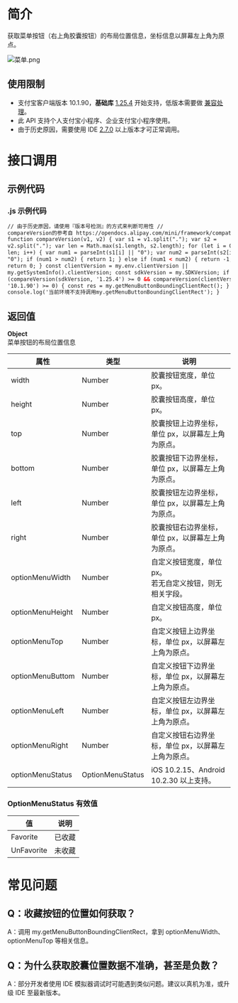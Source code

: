 # 简介

获取菜单按钮（右上角胶囊按钮）的布局位置信息，坐标信息以屏幕左上角为原点。

![菜单.png](https://cdn.nlark.com/yuque/0/2022/png/179989/1664161879243-b180f58d-866f-4cb0-9049-91bb850fb6eb.png)

## 使用限制

- 支付宝客户端版本 10.1.90，**基础库** [1.25.4](https://opendocs.alipay.com/mini/framework/lib) 开始支持，低版本需要做 [兼容处理](https://docs.alipay.com/mini/framework/compatibility)。
- 此 API 支持个人支付宝小程序、企业支付宝小程序使用。
- 由于历史原因，需要使用 IDE [2.7.0](https://opendocs.alipay.com/mini/ide/download) 以上版本才可正常调用。

# 接口调用

## 示例代码

### .js 示例代码

```html
// 由于历史原因，请使用『版本号检测』的方式来判断可用性 //
compareVersion的参考自 https://opendocs.alipay.com/mini/framework/compatibility
function compareVersion(v1, v2) { var s1 = v1.split("."); var s2 =
v2.split("."); var len = Math.max(s1.length, s2.length); for (let i = 0; i <
len; i++) { var num1 = parseInt(s1[i] || "0"); var num2 = parseInt(s2[i] ||
"0"); if (num1 > num2) { return 1; } else if (num1 < num2) { return -1; } }
return 0; } const clientVersion = my.env.clientVersion ||
my.getSystemInfo().clientVersion; const sdkVersion = my.SDKVersion; if
(compareVersion(sdkVersion, '1.25.4') >= 0 && compareVersion(clientVersion,
'10.1.90') >= 0) { const res = my.getMenuButtonBoundingClientRect(); } else {
console.log('当前环境不支持调用my.getMenuButtonBoundingClientRect'); }
```

## 返回值

**Object**<br />菜单按钮的布局位置信息

| **属性** | **类型** | **说明** |
| --- | --- | --- |
| width | Number | 胶囊按钮宽度，单位 px。 |
| height | Number | 胶囊按钮高度，单位 px。 |
| top | Number | 胶囊按钮上边界坐标，单位 px，以屏幕左上角为原点。 |
| bottom | Number | 胶囊按钮下边界坐标，单位 px，以屏幕左上角为原点。 |
| left | Number | 胶囊按钮左边界坐标，单位 px，以屏幕左上角为原点。 |
| right | Number | 胶囊按钮右边界坐标，单位 px，以屏幕左上角为原点。 |
| optionMenuWidth | Number | 自定义按钮宽度，单位 px。<br />若无自定义按钮，则无相关字段。 |
| optionMenuHeight | Number | 自定义按钮高度，单位 px。 |
| optionMenuTop | Number | 自定义按钮上边界坐标，单位 px，以屏幕左上角为原点。 |
| optionMenuButtom | Number | 自定义按钮下边界坐标，单位 px，以屏幕左上角为原点。 |
| optionMenuLeft | Number | 自定义按钮左边界坐标，单位 px，以屏幕左上角为原点。 |
| optionMenuRight | Number | 自定义按钮右边界坐标，单位 px，以屏幕左上角为原点。 |
| optionMenuStatus | OptionMenuStatus | iOS 10.2.15、Android 10.2.30 以上支持。 |

### OptionMenuStatus 有效值

| **值**     | **说明** |
| ---------- | -------- |
| Favorite   | 已收藏   |
| UnFavorite | 未收藏   |

# 常见问题

## Q：收藏按钮的位置如何获取？

A：调用 my.getMenuButtonBoundingClientRect，拿到 optionMenuWidth、optionMenuTop 等相关信息。

## Q：为什么获取胶囊位置数据不准确，甚至是负数？

A：部分开发者使用 IDE 模拟器调试时可能遇到类似问题。建议以真机为准，或升级 IDE 至最新版本。
